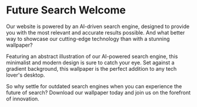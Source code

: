 <!--font:Inter-->

# Future Search Welcome

Our website is powered by an AI-driven search engine, designed to provide you with the most relevant and accurate results possible. And what better way to showcase our cutting-edge technology than with a stunning wallpaper?

Featuring an abstract illustration of our AI-powered search engine, this minimalist and modern design is sure to catch your eye. Set against a gradient background, this wallpaper is the perfect addition to any tech lover's desktop.

So why settle for outdated search engines when you can experience the future of search? Download our wallpaper today and join us on the forefront of innovation.

<!--

Write me markdown content of website with wallpaper:

"A wallpaper featuring an abstract illustration of an AI-powered search engine, with a minimalist and modern design, set against a gradient background."

The header of the page should not be copy of the text but rather a real content of the website which is using this wallpaper.


---


# Welcome to the Future of Search

Our website is powered by an AI-driven search engine, designed to provide you with the most relevant and accurate results possible. And what better way to showcase our cutting-edge technology than with a stunning wallpaper?

Featuring an abstract illustration of our AI-powered search engine, this minimalist and modern design is sure to catch your eye. Set against a gradient background, this wallpaper is the perfect addition to any tech lover's desktop.

So why settle for outdated search engines when you can experience the future of search? Download our wallpaper today and join us on the forefront of innovation.


---


Write me a Google font which is best fitting for the website.

Pick from the list:
- Futura
- Montserrat
- Poppins
- Cinzel
- Dancing Script
- Inter
- Open Sans
- Raleway
- Cabin
- Cormorant Garamond
- Lobster
- IBM Plex Sans
- Barlow Condensed
- Playfair Display
- Great Vibes
- Cinzel Decorative
- Exo 2
- Alegreya
- Orbitron
- Roboto
- Creepster
- Lato


Write just the font name nothing else.


---


Inter

-->
